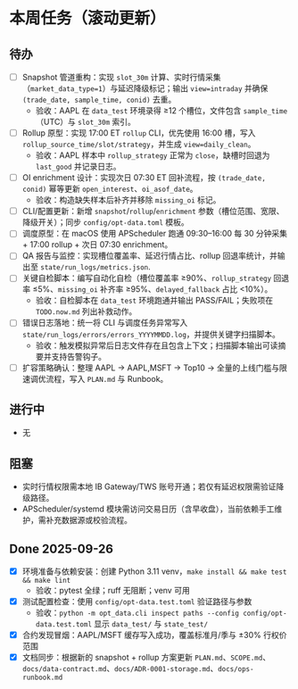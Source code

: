 # 本周任务（滚动更新）

## 待办
- [ ] Snapshot 管道重构：实现 `slot_30m` 计算、实时行情采集（`market_data_type=1`）与延迟降级标记；输出 `view=intraday` 并确保 `(trade_date, sample_time, conid)` 去重。
  - 验收：AAPL 在 `data_test` 环境录得 ≥12 个槽位，文件包含 `sample_time`（UTC）与 `slot_30m` 索引。
- [ ] Rollup 原型：实现 17:00 ET `rollup` CLI，优先使用 16:00 槽，写入 `rollup_source_time/slot/strategy`，并生成 `view=daily_clean`。
  - 验收：AAPL 样本中 `rollup_strategy` 正常为 `close`，缺槽时回退为 `last_good` 并记录日志。
- [ ] OI enrichment 设计：实现次日 07:30 ET 回补流程，按 `(trade_date, conid)` 幂等更新 `open_interest`、`oi_asof_date`。
  - 验收：构造缺失样本后补齐并移除 `missing_oi` 标记。
- [ ] CLI/配置更新：新增 `snapshot`/`rollup`/`enrichment` 参数（槽位范围、宽限、降级开关）；同步 `config/opt-data.toml` 模板。
- [ ] 调度原型：在 macOS 使用 APScheduler 跑通 09:30–16:00 每 30 分钟采集 + 17:00 rollup + 次日 07:30 enrichment。
- [ ] QA 报告与监控：实现槽位覆盖率、延迟行情占比、rollup 回退率统计，并输出至 `state/run_logs/metrics.json`.
- [ ] 关键自检脚本：编写自动化自检（槽位覆盖率 ≥90%、`rollup_strategy` 回退率 ≤5%、`missing_oi` 补齐率 ≥95%、`delayed_fallback` 占比 <10%）。
  - 验收：自检脚本在 `data_test` 环境跑通并输出 PASS/FAIL；失败项在 `TODO.now.md` 列出补救动作。
- [ ] 错误日志落地：统一将 CLI 与调度任务异常写入 `state/run_logs/errors/errors_YYYYMMDD.log`，并提供关键字扫描脚本。
  - 验收：触发模拟异常后日志文件存在且包含上下文；扫描脚本输出可读摘要并支持告警钩子。
- [ ] 扩容策略确认：整理 AAPL → AAPL,MSFT → Top10 → 全量的上线门槛与限速调优流程，写入 `PLAN.md` 与 Runbook。

## 进行中
- 无

## 阻塞
- 实时行情权限需本地 IB Gateway/TWS 账号开通；若仅有延迟权限需验证降级路径。
- APScheduler/systemd 模块需访问交易日历（含早收盘），当前依赖手工维护，需补充数据源或校验流程。

## Done 2025-09-26
- [x] 环境准备与依赖安装：创建 Python 3.11 venv，`make install && make test && make lint`
  - 验收：pytest 全绿；ruff 无阻断；venv 可用
- [x] 测试配置检查：使用 `config/opt-data.test.toml` 验证路径与参数
  - 验收：`python -m opt_data.cli inspect paths --config config/opt-data.test.toml` 显示 `data_test/` 与 `state_test/`
- [x] 合约发现冒烟：AAPL/MSFT 缓存写入成功，覆盖标准月/季与 ±30% 行权价范围
- [x] 文档同步：根据新的 snapshot + rollup 方案更新 `PLAN.md`、`SCOPE.md`、`docs/data-contract.md`、`docs/ADR-0001-storage.md`、`docs/ops-runbook.md`
